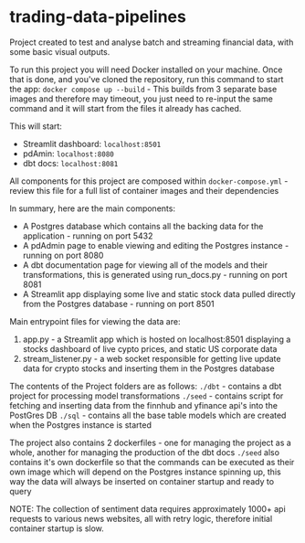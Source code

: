 # trading-data-pipelines
Project created to test and analyse batch and streaming financial data, with some basic visual outputs.

To run this project you will need Docker installed on your machine. Once that is done, and you've cloned the repository, run this command to start the app:
`docker compose up --build` - This builds from 3 separate base images and therefore may timeout, you just need to re-input the same command and it will start from the files it already has cached.

This will start:
- Streamlit dashboard: `localhost:8501`
- pdAmin: `localhost:8080`
- dbt docs: `localhost:8081`

All components for this project are composed within `docker-compose.yml` - review this file for a full list of container images and their dependencies

In summary, here are the main components:
- A Postgres database which contains all the backing data for the application - running on port 5432
- A pdAdmin page to enable viewing and editing the Postgres instance - running on port 8080
- A dbt documentation page for viewing all of the models and their transformations, this is generated using run_docs.py - running on port 8081
- A Streamlit app displaying some live and static stock data pulled directly from the Postgres database - running on port 8501

Main entrypoint files for viewing the data are:
1. app.py - a Streamlit app which is hosted on localhost:8501 displaying a stocks dashboard of live cypto prices, and static US corporate data
2. stream_listener.py - a web socket responsible for getting live update data for crypto stocks and inserting them in the Postgres database

The contents of the Project folders are as follows:
`./dbt` - contains a dbt project for processing model transformations
`./seed` - contains script for fetching and inserting data from the finnhub and yfinance api's into the PostGres DB
`./sql` - contains all the base table models which are created when the Postgres instance is started

The project also contains 2 dockerfiles - one for managing the project as a whole, another for managing the production of the dbt docs
`./seed` also contains it's own dockerfile so that the commands can be executed as their own image which will depend on the Postgres instance spinning up, this way the data will always be inserted on container startup and ready to query

NOTE: The collection of sentiment data requires approximately 1000+ api requests to various news websites, all with retry logic, therefore initial container startup is slow.
